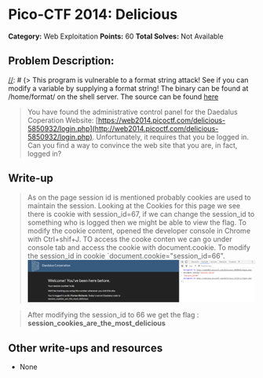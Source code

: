 # Pico-CTF 2014: Delicious

**Category:** Web Exploitation
**Points:** 60
**Total Solves:** Not Available
## Problem Description:

[//]: # (> This program is vulnerable to a format string attack! See if you can modify a variable by supplying a format string! The binary can be found at /home/format/ on the shell server. The source can be found [here](format.c\).)
> You have found the administrative control panel for the Daedalus Coperation Website: [https://web2014.picoctf.com/delicious-5850932/login.php](http://web2014.picoctf.com/delicious-5850932/login.php). Unfortunately, it requires that you be logged in. Can you find a way to convince the web site that you are, in fact, logged in?

## Write-up
[//]: # (> Your write up goes here.)
> As on the page session id is mentioned probably cookies are used to maintain the session. 
Looking at the Cookies for this page we see there is cookie with session_id=67, if we can change the session_id to something who is logged then we might be able to view the flag. 
To modify the cookie content, opened the developer console in Chrome with Ctrl+shif+J. TO access the cooke conten we can go under console tab and access the cookie with document.cookie. 
To modify the session_id in cookie `document.cookie="session_id=66". ![Capture.PNG](Capture.PNG)

> After modifying the session_id to 66 we get the flag : **session_cookies_are_the_most_delicious**

## Other write-ups and resources

* None
